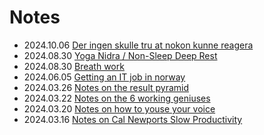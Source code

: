 # Notes

- 2024.10.06 [Der ingen skulle tru at nokon kunne reagera](./where-nobody-could-react.md)
- 2024.08.30 [Yoga Nidra / Non-Sleep Deep Rest](./nsdr)
- 2024.08.30 [Breath work](./bw)
- 2024.06.05 [Getting an IT job in norway](./it-job-in-norway)
- 2024.03.26 [Notes on the result pyramid](./results-pyramid)
- 2024.03.22 [Notes on the 6 working geniuses](./6wg)
- 2024.03.20 [Notes on how to youse your voice](./vocal)
- 2024.03.16 [Notes on Cal Newports Slow Productivity](./slow-productivity)
